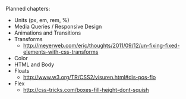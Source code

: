 Planned chapters:

- Units (px, em, rem, %)
- Media Queries / Responsive Design
- Animations and Transitions
- Transforms
    - http://meyerweb.com/eric/thoughts/2011/09/12/un-fixing-fixed-elements-with-css-transforms
- Color
- HTML and Body
- Floats
    - http://www.w3.org/TR/CSS2/visuren.html#dis-pos-flo
- Flex
    - http://css-tricks.com/boxes-fill-height-dont-squish